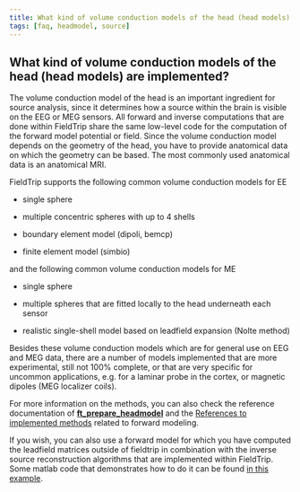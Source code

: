 ```yaml
---
title: What kind of volume conduction models of the head (head models) are implemented?
tags: [faq, headmodel, source]
---
```


## What kind of volume conduction models of the head (head models) are implemented?

The volume conduction model of the head is an important ingredient for source analysis, since it determines how a source within the brain is visible on the EEG or MEG sensors. All forward and inverse computations that are done within FieldTrip share the same low-level code for the computation of the forward model potential or field. Since the volume conduction model depends on the geometry of the head, you have to provide anatomical data on which the geometry can be based. The most commonly used anatomical data is an anatomical MRI.

FieldTrip supports the following common volume conduction models for EE

*  single sphere

*  multiple concentric spheres with up to 4 shells

*  boundary element model (dipoli, bemcp)

*  finite element model (simbio)

and the following common volume conduction models for ME

*  single sphere

*  multiple spheres that are fitted locally to the head underneath each sensor

*  realistic single-shell model based on leadfield expansion (Nolte method)

Besides these volume conduction models which are for general use on EEG and MEG data, there are a number of models implemented that are more experimental, still not 100% complete, or that are very specific for uncommon applications, e.g. for a laminar probe in the cortex, or magnetic dipoles (MEG localizer coils).

For more information on the methods, you can also check the reference documentation of **[ft_prepare_headmodel](/reference/ft_prepare_headmodel)** and the [References to implemented methods](/references_to_implemented_methods#eeg_and_meg_forward_modeling) related to forward modeling.

If you wish, you can also use a forward model for which you have computed the leadfield matrices outside of fieldtrip in combination with the inverse source reconstruction algorithms that are implemented within FieldTrip. Some matlab code that demonstrates how to do it can be found [in this example](/example/use_your_own_forward_leadfield_model_in_an_inverse_beamformer_computation).

